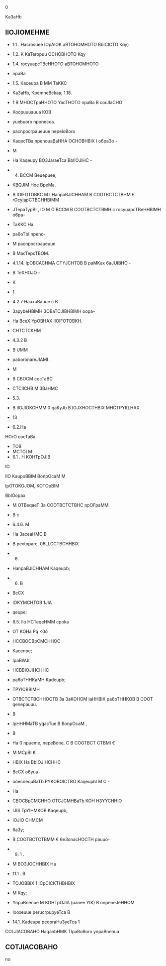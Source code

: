 0

<!-- image -->

Ka3aHb

<!-- image -->

## IIOJIOMEHME

- 1.1 . Hacrosuee IOpAIOK aBTOHOMHOTO BbICICTO Køy)
- 1.2. K KaTeropuu OCHOBHOTO Kqy
- 1.4. rocyuapcTBeHHOTO aBTOHOMHOTO
- npaBa
- 1.5. Kaceupa B MM TaKKC
- Ka3aHb, KpemneBckaa; 1.18.
- 1 B MHOCTpaHHOTO YacTHOTO   npaBa B corJIaCHO
- Koopuuuauua KOB
- yuebuoro nponecca.
- pacnpocrpaueuue nepeIoBoro
- KaqecTBa npenouaBaHHA OCHOBHBIX I o6pa3o -

- M
- Ha Kaqeupy BO3JaraeTca BbIIOJIHC -
- 4. BCCM Beuepuee,
- KBQJIM Hoe BpeMa.
- B IOIFOTOBKC M I HanpaBJICHHAM B COOTBCTCTBHM € rOcyIapCTBCHHBIMM
- JTepaTypBI , IO M O BCCM B COOTBCTCTBMH c rocyuapcTBeHHBIMH o6pa-
- TaKKC Ha
- pa6oTbI npeno-
- M pacnpocrpaueuue
- B MacTepcTBOM.
- 4.1.14. IpOBCACHMA CTYJCHTOB B paMKax 6aJUIBHO -
- B TeXHOJO -

- K
- 1
- 4.2.7 HaaxuBauue c B
- 3apybeHBIMH 3OBaTCJIBHBIMH oopa-
- Ha BceX YpOBHAX IIOIFOTOBKH.
- CHTCTCKHM
- 4.3.2 B
- B UMM
- paboronareJIAMI .
- M
- B CBOCM cocTaBC
- CTCIICHB M 3BaHMC
- 5.3.
- B IIOJIOKCHMM 0 qaKyJb B IOJXHOCTHBIX MHCTPYKLHAX.
- 13
- 6.2.Ha

HOrO cocTaBa

- TOB
- MCTOI M
- 6.1 . H KOHTpOJIB

IO

IIO KaupoBBIM BonpOcaM M

IpOTOKOJOM,   KOTOpBIM

BbIÓopax

- M OTBeqaeT 3a COOTBCTCTBHC npOFpaMM
- B c
- 6.4.6. M

- Ha 3aceaHMC B
- B pextopare, 06LLCCTBCHHBIX
- 6.
- HanpaBJICHHAM Kaqeupb;
- 6. B
- BcCX
- IOKYMCHTOB 1JIA
- qeupe;
- 6.5. Ilo HCTeqeHMM cpoka
- OT KOHa Pq &lt;0ô
- HCCBOCBpCMCHHOC
- Kacenpe;
- IpaBWJI
- HCBBIOJIHCHHC
- pa6oTHHKaMH Kadeupb;
- TPYIOBBIMH
- OTBCTCTBCHHOCTB 3a 3aKOHOM IaHHBIX pa6oTHHKOB B COOT qenepauuu.
- B
- IpHHHMaTB yqacTue B BonpOcaM ,
- B
- Ha 0 npueme, nepeBone, C B COOTBCT CTBMI €
- M MCpBI K
- HBIX Ha BbIOJIHCHHC
- BcCX o6yua-
- oôecnequBaTb PYKOBOICTBO Kaqeupbl M C -
- Ha
- CBOCBpCMCHHO OTCJCMHBaTb KOH H3YYCHHIO
- IJIS TpYIHMKOB Kaqeupb;
- IOJIO CHMCM
- 6a3y;
- B COOTBCTCTBMM € 6e3onacHOCTH pauuo-
- 9. 1 .
- M BO3JOCHHBIX Ha
- 11.1 . B
- TOJOBBIX 1 ICpCICKTHBHBIX
- M Kqy;

- YnpaBnenue M KOHTpOJIA (uanee YIK) B onpeneJeHHOM
- Iooxeuue perucrpupyeTca B
- 14.1. Kadeupa peopraHu3yeTca 1

COLJIACOBAHO HaqanbHMK TlpaBoBoro ynpaBnenua

<!-- image -->

## COTJIACOBAHO

no

<!-- image -->